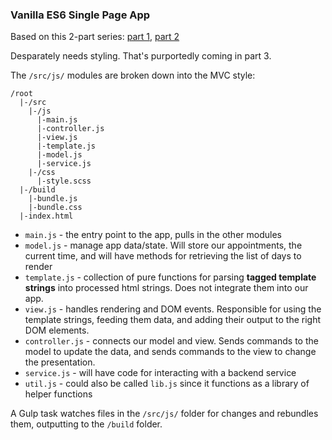 ### Vanilla ES6 Single Page App

Based on this 2-part series: [part 1](http://robinsr.github.io/blog/post/vanilla-es6-spa-1), [part 2](http://robinsr.github.io/blog/post/vanilla-es6-spa-2)

Desparately needs styling. That's purportedly coming in part 3.

The `/src/js/` modules are broken down into the MVC style:

```
/root
  |-/src
    |-/js
      |-main.js
      |-controller.js
      |-view.js
      |-template.js
      |-model.js
      |-service.js
    |-/css
      |-style.scss
  |-/build
    |-bundle.js
    |-bundle.css
  |-index.html
```

*   `main.js` - the entry point to the app, pulls in the other modules
*   `model.js` - manage app data/state. Will store our appointments, the current time, and will have methods for retrieving the list of days to render
*   `template.js` - collection of pure functions for parsing **tagged template strings** into processed html strings. Does not integrate them into our app.
*   `view.js` - handles rendering and DOM events. Responsible for using the template strings, feeding them data, and adding their output to the right DOM elements.
*   `controller.js` - connects our model and view. Sends commands to the model to update the data, and sends commands to the view to change the presentation.
*   `service.js` -  will have code for interacting with a backend service
*   `util.js` -  could also be called `lib.js` since it functions as a library of helper functions

A Gulp task watches files in the `/src/js/` folder for changes and rebundles them, outputting to the `/build` folder.